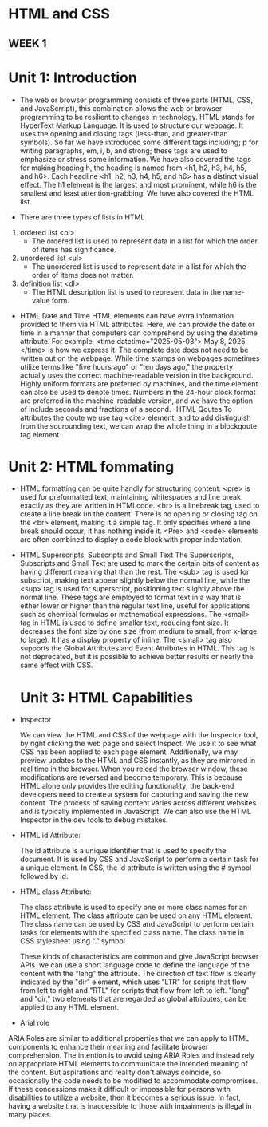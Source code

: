 # HTML and CSS
## WEEK 1

# Unit 1: Introduction 
- The web or browser programming consists of three parts (HTML, CSS, and JavaScrript), this combination allows the web or browser programming to be resilient to changes in technology. HTML stands for HyperText Markup Language. It is used to structure our webpage. It uses the opening and closing tags (less-than, and greater-than symbols). So far we have introduced some different tags including; p for writing paragraphs, em, i, b, and strong; these tags are used to emphasize or stress some information. We have also covered the tags for making heading h, the heading is named from \<h1, h2, h3, h4, h5, and h6>. Each headline \<h1, h2, h3, h4, h5, and h6> has a distinct visual effect. The h1 element is the largest and most prominent, while h6 is the smallest and least attention-grabbing. We have also covered the HTML list. 

- There are three types of lists in HTML
  
1. ordered list \<ol>
   - The ordered list is used to represent data in a list for which the order of items has significance.
2. unordered list \<ul>
   - The unordered list is used to represent data in a list for which the order of items does not matter.
4. definition list \<dl>
   - The HTML description list is used to represent data in the name-value form.
   
- HTML Date and Time
   HTML elements can have extra information provided to them via HTML attributes. Here, we can provide the date or time in a manner that computers can comprehend by using the datetime attribute.
   For example, \<time datetime="2025-05-08"> May 8, 2025 \</time> is how we express it. The complete date does not need to be written out on the webpage. While time stamps on webpages sometimes utilize terms like 
  "five hours ago" or "ten days ago," the property actually uses the correct machine-readable version in the background. Highly uniform formats are preferred by machines, and the time element can also be used to 
  denote times. Numbers in the 24-hour clock format are preferred in the machine-readable version, and we have the option of include seconds and fractions of a second.
 -HTML Qoutes
  To attributes the qoute we use tag \<cite> element, and to add distinguish from the sourounding text, we can wrap the whole thing in a blockqoute tag element

# Unit 2: HTML fommating
- HTML formatting can be quite handly for structuring content. \<pre> is used for preformatted text, maintaining whitespaces and line break exactly as they are written in HTMLcode. \<br> is a linebreak tag, used 
 to create a line break un the content. There is no opening or closing tag on the \<br> element, making it a simple tag. It only specifies where a line break should occur; it has nothing inside it. \<Pre> and \<code> elements are often combined to display a code block with proper indentation.

- HTML Superscripts, Subscripts and Small Text
  The  Superscripts, Subscripts and Small Text are used to mark the certain bits of content as having different meaning that than the rest.
  The \<sub> tag is used for subscript, making text appear slightly below the normal line, while the \<sup> tag is used for superscript, positioning text slightly above the normal line. These tags are 
  employed to format text in a way that is either lower or higher than the regular text line, useful for applications such as chemical formulas or mathematical expressions. The \<small> tag in HTML is used to 
 define smaller text, reducing font size. It decreases the font size by one size (from medium to small, from x-large to large). It has a display property of inline. The \<small> tag also supports the Global 
 Attributes and Event Attributes in HTML. This tag is not deprecated, but it is possible to achieve better results or nearly the same effect with CSS.

  # Unit 3: HTML Capabilities
  
- Inspector
    
    We can view the HTML and CSS of the webpage  with the Inspector tool, by right clicking the web page and select Inspect. We use it to see what CSS has been applied to each page element. Additionally, we may 
    preview updates to the HTML and CSS instantly, as they are mirrored in real time in the browser. When you reload the browser window, these modifications are reversed and become temporary. This is because HTML alone only provides the editing functionality; the back-end developers need to create a system for capturing and saving the new content. The process of saving content varies across different websites and is typically implemented in JavaScript. We can also use the HTML Inspector in the dev tools to debug mistakes.
 - HTML id Attribute:
    
     The id attribute is a unique identifier that is used to specify the document. It is used by CSS and JavaScript to perform a certain task for a unique element. In CSS, the id attribute is written using the # 
     symbol followed by id.

- HTML class Attribute:
  
     The class attribute is used to specify one or more class names for an HTML element. The class attribute can be used on any HTML element. The class name can be used by CSS and JavaScript to perform certain 
     tasks for elements with the specified class name. The class name in CSS stylesheet using “.” symbol

    These kinds of characteristics are common and give JavaScript browser APIs. we can use a short language code to define the language of the content with the "lang" the attribute. The direction of text flow is 
 clearly indicated by the "dir" element, which uses "LTR" for scripts that flow from left to right and "RTL" for scripts that flow from left to left. "lang" and "dir," two elements that are regarded as global 
 attributes, can be applied to any HTML element.
- Arial role

ARIA Roles are similar to additional properties that we can apply to HTML components to enhance their meaning and facilitate browser comprehension. The intention is to avoid using ARIA Roles and instead rely on appropriate HTML elements to communicate the intended meaning of the content. But aspirations and reality don't always coincide, so occasionally the code needs to be modified to accommodate compromises. If these concessions make it difficult or impossible for persons with disabilities to utilize a website, then it becomes a serious issue. In fact, having a website that is inaccessible to those with impairments is illegal in many places.






  


